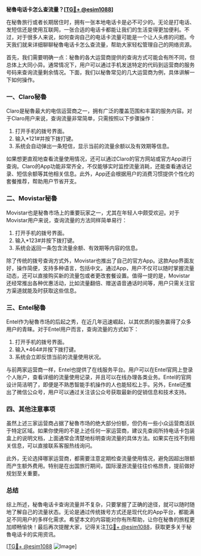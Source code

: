 **秘魯电话卡怎么查流量？[[TG💪+ @esim1088](https://t.me/s/esim1088)]**

在秘魯旅行或者长期居住时，拥有一张本地电话卡是必不可少的。无论是打电话、发短信还是使用互联网，一张合适的电话卡都能让我们的生活变得更加便利。不过，对于很多人来说，如何查询自己的电话卡流量可能是一个让人头疼的问题。今天我们就来详细聊聊秘魯电话卡怎么查流量，帮助大家轻松管理自己的网络资源。

首先，我们需要明确一点：秘魯的各大运营商提供的查询方式可能会有所不同，但总体上大同小异。通常情况下，用户可以通过手机发送特定的代码到运营商的服务号码来查询流量剩余情况。下面，我们以秘魯常见的几大运营商为例，具体讲解一下如何操作。

### 一、Claro秘魯

Claro是秘魯最大的电信运营商之一，拥有广泛的覆盖范围和丰富的服务内容。对于Claro用户来说，查询流量非常简单，只需按照以下步骤操作：

1. 打开手机的拨号界面。
2. 输入*121#并按下拨打键。
3. 系统会自动弹出一条短信，显示当前的流量余额以及有效期等信息。

如果想更直观地查看流量使用情况，还可以通过Claro的官方网站或官方App进行查询。Claro的App功能非常齐全，不仅能够实时监控流量消耗，还能查看通话记录、短信余额等其他相关信息。此外，App还会根据用户的消费习惯提供个性化的套餐推荐，帮助用户节省开支。

### 二、Movistar秘魯

Movistar也是秘魯市场上的重要玩家之一，尤其在年轻人中颇受欢迎。对于Movistar用户来说，查询流量的方法同样简单易行：

1. 打开手机的拨号界面。
2. 输入*123#并按下拨打键。
3. 系统会返回一条包含流量余额、有效期等内容的信息。

除了传统的拨号查询方式外，Movistar也推出了自己的官方App。这款App界面友好，操作简便，支持多种语言，包括中文。通过App，用户不仅可以随时掌握流量动态，还可以直接购买新的流量包或者更改套餐设置。值得一提的是，Movistar还经常推出各种优惠活动，比如流量翻倍、赠送语音通话时间等，用户只需关注官方渠道就能及时获取这些信息。

### 三、Entel秘魯

Entel作为秘魯市场的后起之秀，在近几年迅速崛起，以其优质的服务赢得了众多用户的青睐。对于Entel用户而言，查询流量的方式如下：

1. 打开手机的拨号界面。
2. 输入*464#并按下拨打键。
3. 系统会立即反馈当前的流量使用状况。

与前两家运营商一样，Entel也提供了在线服务平台。用户可以在Entel官网上登录个人账户，查看详细的流量使用记录，并且可以在线办理各类业务。Entel的官网设计简洁明了，即便是不熟悉智能手机操作的人也能轻松上手。另外，Entel还推出了微信公众号，用户可以通过关注该公众号获取最新的促销信息和技术支持。

### 四、其他注意事项

虽然上述三家运营商占据了秘魯市场的绝大部分份额，但仍有一些小众运营商活跃于特定区域。如果你使用的不是上述任何一家运营商，建议先查阅所持电话卡包装盒上的说明文档，上面通常会清楚地标明查询流量的具体方法。如果实在找不到相关信息，可以直接联系客服热线询问。

此外，无论选择哪家运营商，都需要注意定期检查流量使用情况，避免因超出限额而产生额外费用。特别是在出国旅行期间，国际漫游流量往往价格昂贵，提前做好规划至关重要。

### 总结

综上所述，秘魯电话卡查询流量并不复杂，只要掌握了正确的途径，就可以随时随地了解自己的流量状态。无论是通过传统拨号方式还是现代化的App平台，都能满足不同用户的多样化需求。希望本文的内容能对你有所帮助，让你在秘魯的旅程更加顺畅愉快！最后再次提醒大家，记得关注[TG💪+ @esim1088](https://t.me/s/esim1088)，获取更多关于秘魯电话卡的实用资讯。

[[TG💪+ @esim1088](https://t.me/s/esim1088) ![Image](https://i.postimg.cc/4NQfJmqS/Snipaste-2025-05-13-00-14-12.png)]
